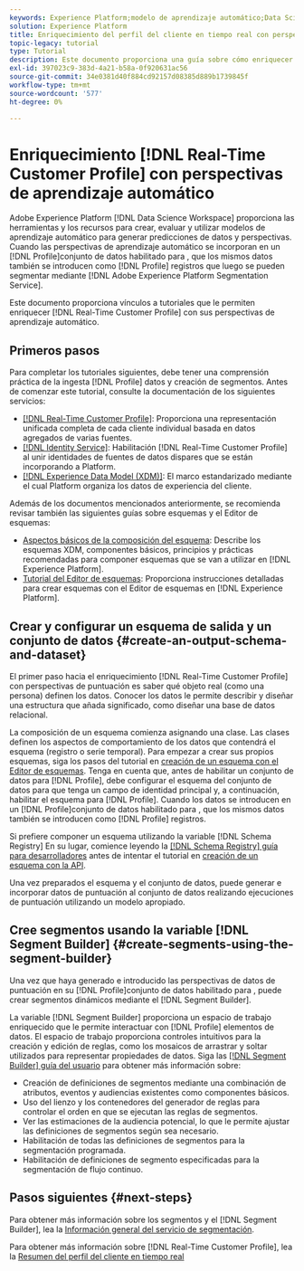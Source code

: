 ```yaml
---
keywords: Experience Platform;modelo de aprendizaje automático;Data Science Workspace;Perfil del cliente en tiempo real;temas populares;perspectivas de aprendizaje automático
solution: Experience Platform
title: Enriquecimiento del perfil del cliente en tiempo real con perspectivas de aprendizaje automático
topic-legacy: tutorial
type: Tutorial
description: Este documento proporciona una guía sobre cómo enriquecer el Perfil del cliente en tiempo real con perspectivas de aprendizaje automático.
exl-id: 397023c9-383d-4a21-b58a-0f920631ac56
source-git-commit: 34e0381d40f884cd92157d08385d889b1739845f
workflow-type: tm+mt
source-wordcount: '577'
ht-degree: 0%

---
```


# Enriquecimiento [!DNL Real-Time Customer Profile] con perspectivas de aprendizaje automático

Adobe Experience Platform [!DNL Data Science Workspace] proporciona las herramientas y los recursos para crear, evaluar y utilizar modelos de aprendizaje automático para generar predicciones de datos y perspectivas. Cuando las perspectivas de aprendizaje automático se incorporan en un [!DNL Profile]conjunto de datos habilitado para , que los mismos datos también se introducen como [!DNL Profile] registros que luego se pueden segmentar mediante [!DNL Adobe Experience Platform Segmentation Service].

Este documento proporciona vínculos a tutoriales que le permiten enriquecer [!DNL Real-Time Customer Profile] con sus perspectivas de aprendizaje automático.

## Primeros pasos

Para completar los tutoriales siguientes, debe tener una comprensión práctica de la ingesta [!DNL Profile] datos y creación de segmentos. Antes de comenzar este tutorial, consulte la documentación de los siguientes servicios:

- [[!DNL Real-Time Customer Profile]](../../profile/home.md): Proporciona una representación unificada completa de cada cliente individual basada en datos agregados de varias fuentes.
- [[!DNL Identity Service]](../../identity-service/home.md): Habilitación [!DNL Real-Time Customer Profile] al unir identidades de fuentes de datos dispares que se están incorporando a Platform.
- [[!DNL Experience Data Model (XDM)]](../../xdm/home.md): El marco estandarizado mediante el cual Platform organiza los datos de experiencia del cliente.

Además de los documentos mencionados anteriormente, se recomienda revisar también las siguientes guías sobre esquemas y el Editor de esquemas:

- [Aspectos básicos de la composición del esquema](../../xdm/schema/composition.md): Describe los esquemas XDM, componentes básicos, principios y prácticas recomendadas para componer esquemas que se van a utilizar en [!DNL Experience Platform].
- [Tutorial del Editor de esquemas](../../xdm/tutorials/create-schema-ui.md): Proporciona instrucciones detalladas para crear esquemas con el Editor de esquemas en [!DNL Experience Platform].

## Crear y configurar un esquema de salida y un conjunto de datos {#create-an-output-schema-and-dataset}

El primer paso hacia el enriquecimiento [!DNL Real-Time Customer Profile] con perspectivas de puntuación es saber qué objeto real (como una persona) definen los datos. Conocer los datos le permite describir y diseñar una estructura que añada significado, como diseñar una base de datos relacional.

La composición de un esquema comienza asignando una clase. Las clases definen los aspectos de comportamiento de los datos que contendrá el esquema (registro o serie temporal). Para empezar a crear sus propios esquemas, siga los pasos del tutorial en [creación de un esquema con el Editor de esquemas](../../xdm/tutorials/create-schema-ui.md). Tenga en cuenta que, antes de habilitar un conjunto de datos para [!DNL Profile], debe configurar el esquema del conjunto de datos para que tenga un campo de identidad principal y, a continuación, habilitar el esquema para [!DNL Profile]. Cuando los datos se introducen en un [!DNL Profile]conjunto de datos habilitado para , que los mismos datos también se introducen como [!DNL Profile] registros.

Si prefiere componer un esquema utilizando la variable [!DNL Schema Registry] En su lugar, comience leyendo la [[!DNL Schema Registry] guía para desarrolladores](../../xdm/api/getting-started.md) antes de intentar el tutorial en [creación de un esquema con la API](../../xdm/tutorials/create-schema-api.md).

Una vez preparados el esquema y el conjunto de datos, puede generar e incorporar datos de puntuación al conjunto de datos realizando ejecuciones de puntuación utilizando un modelo apropiado.

## Cree segmentos usando la variable [!DNL Segment Builder] {#create-segments-using-the-segment-builder}

Una vez que haya generado e introducido las perspectivas de datos de puntuación en su [!DNL Profile]conjunto de datos habilitado para , puede crear segmentos dinámicos mediante el [!DNL Segment Builder].

La variable [!DNL Segment Builder] proporciona un espacio de trabajo enriquecido que le permite interactuar con [!DNL Profile] elementos de datos. El espacio de trabajo proporciona controles intuitivos para la creación y edición de reglas, como los mosaicos de arrastrar y soltar utilizados para representar propiedades de datos. Siga las [[!DNL Segment Builder] guía del usuario](../../segmentation/ui/segment-builder.md) para obtener más información sobre:

- Creación de definiciones de segmentos mediante una combinación de atributos, eventos y audiencias existentes como componentes básicos.
- Uso del lienzo y los contenedores del generador de reglas para controlar el orden en que se ejecutan las reglas de segmentos.
- Ver las estimaciones de la audiencia potencial, lo que le permite ajustar las definiciones de segmentos según sea necesario.
- Habilitación de todas las definiciones de segmentos para la segmentación programada.
- Habilitación de definiciones de segmento especificadas para la segmentación de flujo continuo.

## Pasos siguientes {#next-steps}

Para obtener más información sobre los segmentos y el [!DNL Segment Builder], lea la [Información general del servicio de segmentación](../../segmentation/home.md).

Para obtener más información sobre [!DNL Real-Time Customer Profile], lea la [Resumen del perfil del cliente en tiempo real](../../profile/home.md)
